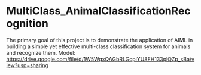 # MultiClass_AnimalClassificationRecognition
The primary goal of this project is to demonstrate the application of AIML in building a simple yet effective multi-class classification system for animals and recognize them.
Model: https://drive.google.com/file/d/1W5WgxQAGbRLGcplYU8FH133plQZp_sBa/view?usp=sharing
